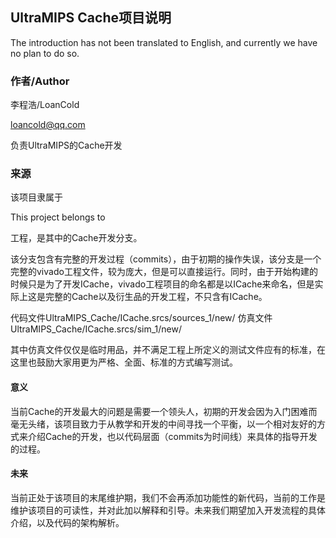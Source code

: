 ## UltraMIPS Cache项目说明

The introduction has not been translated to English, and currently we have no plan to do so.

### 作者/Author

李程浩/LoanCold

loancold@qq.com

负责UltraMIPS的Cache开发

### 来源

该项目隶属于

This project belongs to 

[UltraMIPS_NSCSCC]: https://github.com/SocialistDalao/UltraMIPS_NSCSCC

工程，是其中的Cache开发分支。

该分支包含有完整的开发过程（commits），由于初期的操作失误，该分支是一个完整的vivado工程文件，较为庞大，但是可以直接运行。同时，由于开始构建的时候只是为了开发ICache，vivado工程项目的命名都是以ICache来命名，但是实际上这是完整的Cache以及衍生品的开发工程，不只含有ICache。

代码文件UltraMIPS_Cache/ICache.srcs/sources_1/new/
仿真文件UltraMIPS_Cache/ICache.srcs/sim_1/new/

其中仿真文件仅仅是临时用品，并不满足工程上所定义的测试文件应有的标准，在这里也鼓励大家用更为严格、全面、标准的方式编写测试。

#### 意义

当前Cache的开发最大的问题是需要一个领头人，初期的开发会因为入门困难而毫无头绪，该项目致力于从教学和开发的中间寻找一个平衡，以一个相对友好的方式来介绍Cache的开发，也以代码层面（commits为时间线）来具体的指导开发的过程。

#### 未来

当前正处于该项目的末尾维护期，我们不会再添加功能性的新代码，当前的工作是维护该项目的可读性，并对此加以解释和引导。未来我们期望加入开发流程的具体介绍，以及代码的架构解析。